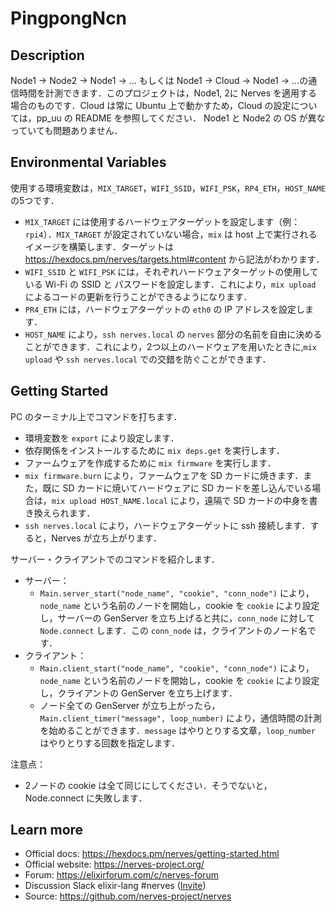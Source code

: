 # PingpongNcn

## Description

Node1 -> Node2 -> Node1 -> ... もしくは Node1 -> Cloud -> Node1 -> ...の通信時間を計測できます．このプロジェクトは，Node1, 2に Nerves を適用する場合のものです．Cloud は常に Ubuntu 上で動かすため，Cloud の設定については，pp_uu の README を参照してください．
Node1 と Node2 の OS が異なっていても問題ありません．

## Environmental Variables

使用する環境変数は，`MIX_TARGET`，`WIFI_SSID`，`WIFI_PSK`，`RP4_ETH`，`HOST_NAME` の5つです．
  * `MIX_TARGET` には使用するハードウェアターゲットを設定します（例：`rpi4`）．`MIX_TARGET` が設定されていない場合，`mix` は host 上で実行されるイメージを構築します．ターゲットは https://hexdocs.pm/nerves/targets.html#content から記法がわかります．
  * `WIFI_SSID` と `WIFI_PSK` には，それぞれハードウェアターゲットの使用している Wi-Fi の SSID と パスワードを設定します．これにより，`mix upload` によるコードの更新を行うことができるようになります．
  * `PR4_ETH` には，ハードウェアターゲットの `eth0` の IP アドレスを設定します．
  * `HOST_NAME` により，`ssh nerves.local` の `nerves` 部分の名前を自由に決めることができます．これにより，2つ以上のハードウェアを用いたときに,`mix upload` や `ssh nerves.local` での交錯を防ぐことができます．

## Getting Started

PC のターミナル上でコマンドを打ちます．
  * 環境変数を `export` により設定します．
  * 依存関係をインストールするために `mix deps.get` を実行します．
  * ファームウェアを作成するために `mix firmware` を実行します．
  * `mix firmware.burn` により，ファームウェアを SD カードに焼きます．また，既に SD カードに焼いてハードウェアに SD カードを差し込んでいる場合は，`mix upload HOST_NAME.local` により，遠隔で SD カードの中身を書き換えられます．
  * `ssh nerves.local` により，ハードウェアターゲットに ssh 接続します．すると，Nerves が立ち上がります．
  
サーバー・クライアントでのコマンドを紹介します．
  * サーバー：
    * `Main.server_start("node_name", "cookie", "conn_node")` により，`node_name` という名前のノードを開始し，cookie を `cookie` により設定し，サーバーの GenServer を立ち上げると共に，`conn_node` に対して `Node.connect` します．この `conn_node` は，クライアントのノード名です．
  * クライアント：
    * `Main.client_start("node_name", "cookie", "conn_node")` により，`node_name` という名前のノードを開始し，cookie を `cookie` により設定し，クライアントの GenServer を立ち上げます．
    * ノード全ての GenServer が立ち上がったら，`Main.client_timer("message", loop_number)` により，通信時間の計測を始めることができます．`message` はやりとりする文章，`loop_number` はやりとりする回数を指定します．
    
注意点：
  * 2ノードの cookie は全て同じにしてください．そうでないと，Node.connect に失敗します．

## Learn more

  * Official docs: https://hexdocs.pm/nerves/getting-started.html
  * Official website: https://nerves-project.org/
  * Forum: https://elixirforum.com/c/nerves-forum
  * Discussion Slack elixir-lang #nerves ([Invite](https://elixir-slackin.herokuapp.com/))
  * Source: https://github.com/nerves-project/nerves
